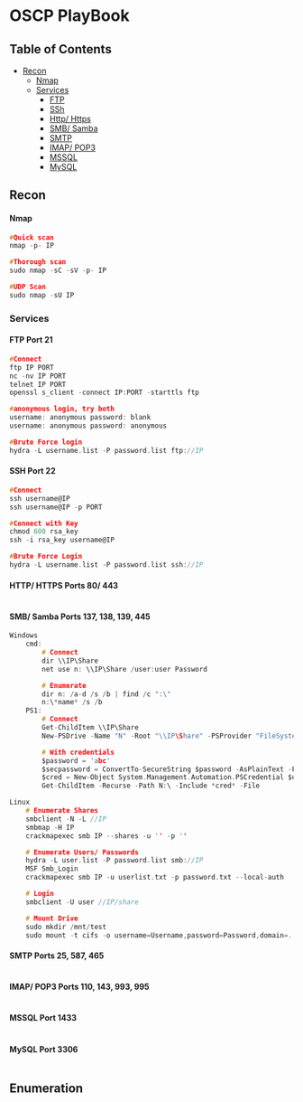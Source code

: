 # OSCP PlayBook

## Table of Contents
- [Recon](#recon)
    - [Nmap](#nmap)
    - [Services](#services)
        - [FTP](#ftp-port-21)
        - [SSh](#ssh-port-22)
        - [Http/ Https](#http-https-ports-80-443)
        - [SMB/ Samba](#smb-samba-ports-137-138-139-445)
        - [SMTP](#smtp-ports-25-587-465)
        - [IMAP/ POP3](#imap-pop3-ports-110-143-993-995)
        - [MSSQL](#mssql-port-1433)
        - [MySQL](#mysql-port-3306)

## Recon

#### Nmap
```c
#Quick scan
nmap -p- IP

#Thorough scan
sudo nmap -sC -sV -p- IP 

#UDP Scan
sudo nmap -sU IP
```

### Services

#### FTP Port 21
```c
#Connect
ftp IP PORT
nc -nv IP PORT
telnet IP PORT
openssl s_client -connect IP:PORT -starttls ftp

#anonymous login, try both
username: anonymous password: blank
username: anonymous password: anonymous

#Brute Force login
hydra -L username.list -P password.list ftp://IP
```
#### SSH Port 22
```c
#Connect
ssh username@IP
ssh username@IP -p PORT

#Connect with Key
chmod 600 rsa_key
ssh -i rsa_key username@IP 

#Brute Force Login
hydra -L username.list -P password.list ssh://IP
```

#### HTTP/ HTTPS Ports 80/ 443
```c
```

#### SMB/ Samba Ports 137, 138, 139, 445
```c
Windows
    cmd:
        # Connect
        dir \\IP\Share
        net use n: \\IP\Share /user:user Password

        # Enumerate
        dir n: /a-d /s /b | find /c ":\"
        n:\*name* /s /b
    PS1:
        # Connect
        Get-ChildItem \\IP\Share
        New-PSDrive -Name "N" -Root "\\IP\Share" -PSProvider "FileSystem"

        # With credentials
        $password = 'abc' 
        $secpassword = ConvertTo-SecureString $password -AsPlainText -Force
        $cred = New-Object System.Management.Automation.PSCredential $username, $secpassword
        Get-ChildItem -Recurse -Path N:\ -Include *cred* -File

Linux
    # Enumerate Shares
    smbclient -N -L //IP
    smbmap -H IP
    crackmapexec smb IP --shares -u '' -p ''

    # Enumerate Users/ Passwords
    hydra -L user.list -P password.list smb://IP
    MSF Smb_Login
    crackmapexec smb IP -u userlist.txt -p password.txt --local-auth

    # Login
    smbclient -U user //IP/share

    # Mount Drive
    sudo mkdir /mnt/test
    sudo mount -t cifs -o username=Username,password=Password,domain=. //IP/Share /mnt/test
```

#### SMTP Ports 25, 587, 465
```c
```

#### IMAP/ POP3 Ports 110, 143, 993, 995
```c
```

#### MSSQL Port 1433
```c
```

#### MySQL Port 3306
```c
```


## Enumeration

### 